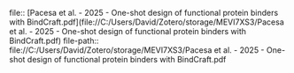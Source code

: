 file:: [Pacesa et al. - 2025 - One-shot design of functional protein binders with BindCraft.pdf](file://C:/Users/David/Zotero/storage/MEVI7XS3/Pacesa et al. - 2025 - One-shot design of functional protein binders with BindCraft.pdf)
file-path:: file://C:/Users/David/Zotero/storage/MEVI7XS3/Pacesa et al. - 2025 - One-shot design of functional protein binders with BindCraft.pdf
